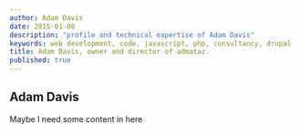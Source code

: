 ```yaml
---
author: Adam Davis  
date: 2015-01-08  
description: "profile and technical expertise of Adam Davis"
keywords: web development, code, javascript, php, consultancy, drupal
title: Adam Davis, owner and director of admataz. 
published: true
---
```


## Adam Davis

Maybe I need some content in here